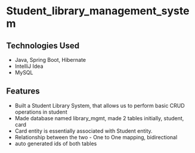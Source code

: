 # Student_library_management_system

## Technologies Used
- Java, Spring Boot, Hibernate
- IntelliJ Idea
- MySQL

## Features
- Built a Student Library System, that allows us to perform basic CRUD operations in student
- Made database named library_mgmt, made 2 tables initially, student, card
- Card entity is essentially associated with Student entity.
- Relationship between the two - One to One mapping, bidirectional
- auto generated ids of both tables
